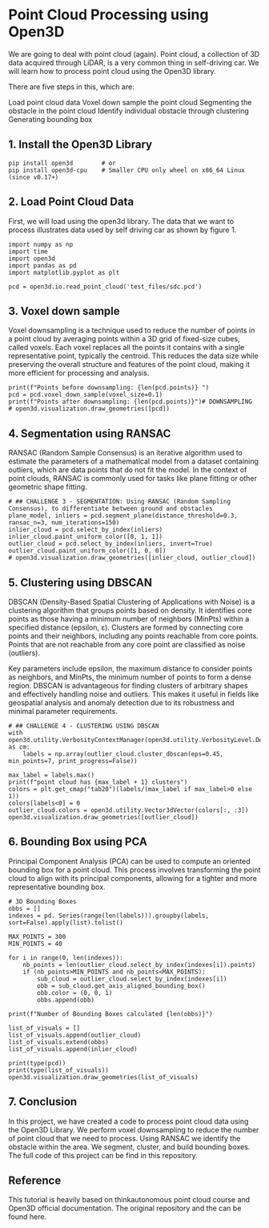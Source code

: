 # Point Cloud Processing using Open3D
We are going to deal with point cloud (again). Point cloud, a collection of 3D data acquired through LiDAR, is a very common thing in self-driving car. We will learn how to process point cloud using the Open3D library.

There are five steps in this, which are:

Load point cloud data
Voxel down sample the point cloud
Segmenting the obstacle in the point cloud
Identify individual obstacle through clustering
Generating bounding box
## 1. Install the Open3D Library
```
pip install open3d        # or
pip install open3d-cpu    # Smaller CPU only wheel on x86_64 Linux (since v0.17+)
```

## 2. Load Point Cloud Data
First, we will load using the open3d library. The data that we want to process illustrates data used by self driving car as shown by figure 1.

```
import numpy as np
import time
import open3d
import pandas as pd
import matplotlib.pyplot as plt
 
pcd = open3d.io.read_point_cloud('test_files/sdc.pcd')
```

## 3. Voxel down sample
Voxel downsampling is a technique used to reduce the number of points in a point cloud by averaging points within a 3D grid of fixed-size cubes, called voxels. Each voxel replaces all the points it contains with a single representative point, typically the centroid. This reduces the data size while preserving the overall structure and features of the point cloud, making it more efficient for processing and analysis.

```
print(f"Points before downsampling: {len(pcd.points)} ")
pcd = pcd.voxel_down_sample(voxel_size=0.1)
print(f"Points after downsampling: {len(pcd.points)}")# DOWNSAMPLING
# open3d.visualization.draw_geometries([pcd])

```

## 4. Segmentation using RANSAC
RANSAC (Random Sample Consensus) is an iterative algorithm used to estimate the parameters of a mathematical model from a dataset containing outliers, which are data points that do not fit the model. In the context of point clouds, RANSAC is commonly used for tasks like plane fitting or other geometric shape fitting.

```
# ## CHALLENGE 3 - SEGMENTATION: Using RANSAC (Random Sampling Consensus), to differentiate between ground and obstacles
plane_model, inliers = pcd.segment_plane(distance_threshold=0.3, ransac_n=3, num_iterations=150)
inlier_cloud = pcd.select_by_index(inliers)
inlier_cloud.paint_uniform_color([0, 1, 1])
outlier_cloud = pcd.select_by_index(inliers, invert=True)
outlier_cloud.paint_uniform_color([1, 0, 0])
# open3d.visualization.draw_geometries([inlier_cloud, outlier_cloud])

```

## 5. Clustering using DBSCAN
DBSCAN (Density-Based Spatial Clustering of Applications with Noise) is a clustering algorithm that groups points based on density. It identifies core points as those having a minimum number of neighbors (MinPts) within a specified distance (epsilon, ε). Clusters are formed by connecting core points and their neighbors, including any points reachable from core points. Points that are not reachable from any core point are classified as noise (outliers).

Key parameters include epsilon, the maximum distance to consider points as neighbors, and MinPts, the minimum number of points to form a dense region. DBSCAN is advantageous for finding clusters of arbitrary shapes and effectively handling noise and outliers. This makes it useful in fields like geospatial analysis and anomaly detection due to its robustness and minimal parameter requirements.

```
# ## CHALLENGE 4 - CLUSTERING USING DBSCAN
with open3d.utility.VerbosityContextManager(open3d.utility.VerbosityLevel.Debug) as cm:
    labels = np.array(outlier_cloud.cluster_dbscan(eps=0.45, min_points=7, print_progress=False))
 
max_label = labels.max()
print(f"point cloud has {max_label + 1} clusters")
colors = plt.get_cmap("tab20")(labels/(max_label if max_label>0 else 1))
colors[labels<0] = 0
outlier_cloud.colors = open3d.utility.Vector3dVector(colors[:, :3])
open3d.visualization.draw_geometries([outlier_cloud])
```

## 6. Bounding Box using PCA
Principal Component Analysis (PCA) can be used to compute an oriented bounding box for a point cloud. This process involves transforming the point cloud to align with its principal components, allowing for a tighter and more representative bounding box.

```
# 3D Bounding Boxes
obbs = []
indexes = pd. Series(range(len(labels))).groupby(labels, sort=False).apply(list).tolist()
 
MAX_POINTS = 300
MIN_POINTS = 40
 
for i in range(0, len(indexes)):
    nb_points = len(outlier_cloud.select_by_index(indexes[i]).points)
    if (nb_points>MIN_POINTS and nb_points<MAX_POINTS):
        sub_cloud = outlier_cloud.select_by_index(indexes[i])
        obb = sub_cloud.get_axis_aligned_bounding_box()
        obb.color = (0, 0, 1)
        obbs.append(obb)
 
print(f"Number of Bounding Boxes calculated {len(obbs)}")
 
list_of_visuals = []
list_of_visuals.append(outlier_cloud)
list_of_visuals.extend(obbs)
list_of_visuals.append(inlier_cloud)
 
print(type(pcd))
print(type(list_of_visuals))
open3d.visualization.draw_geometries(list_of_visuals)
```

## 7. Conclusion
In this project, we have created a code to process point cloud data using the Open3D Library. We perform voxel downsampling to reduce the number of point cloud that we need to process. Using RANSAC we identify the obstacle within the area. We segment, cluster, and build bounding boxes. The full code of this project can be find in this repository.

## Reference
This tutorial is heavily based on thinkautonomous point cloud course and Open3D official documentation. The original repository and the can be found here.
